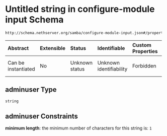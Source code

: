 # Untitled string in configure-module input Schema

```txt
http://schema.nethserver.org/samba/configure-module-input.json#/properties/adminuser
```



| Abstract            | Extensible | Status         | Identifiable            | Custom Properties | Additional Properties | Access Restrictions | Defined In                                                                               |
| :------------------ | :--------- | :------------- | :---------------------- | :---------------- | :-------------------- | :------------------ | :--------------------------------------------------------------------------------------- |
| Can be instantiated | No         | Unknown status | Unknown identifiability | Forbidden         | Allowed               | none                | [configure-module-input.json*](samba/configure-module-input.json "open original schema") |

## adminuser Type

`string`

## adminuser Constraints

**minimum length**: the minimum number of characters for this string is: `1`

